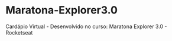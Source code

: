 # Maratona-Explorer3.0
Cardápio Virtual - Desenvolvido no curso: Maratona Explorer 3.0 - Rocketseat
